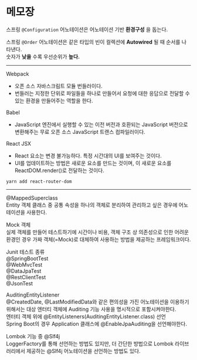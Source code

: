 # 메모장  


스프링 ```@Configuration``` 어노테이션은 어노테이션 기반 __환경구성__ 을 돕는다.
  
스프링 ```@Order``` 어노테이션은 같은 타입의 빈이 컬렉션에 __Autowired__ 될 때 순서를 나타낸다.  
숫자가 __낮을__ 수록 우선순위가 __높다.__  

---

Webpack
*  오픈 소스 자바스크림트 모듈 번들러이다.  
  * 번들러는 지정한 단위로 파일들을 하나로 만들어서 요청에 대한 응답으로 전달할 수 있는 환경을 만들어주는 역할을 한다.

Babel  
* JavaScript 엔진에서 실행할 수 있는 이전 버전과 호환되는 JavaScript 버전으로 변환해주는 무료 오픈 소스 JavaScript 트랜스 컴파일러이다.

React JSX  
* React 요소는 변경 불가능하다. 특정 시간대의 UI를 보여주는 것이다.
* UI를 업데이트하는 방법은 새로운 요소를 만드는 것이며, 이 새로운 요소를 ReactDOM.render()로 전달하는 것이다.  

```yarn add react-router-dom```

---

@MappedSuperclass  
Entity 객체 클래스 중 공통 속성을 하나의 객체로 분리하여 관리하고 싶은 경우에 어노테이션을 사용한다.  
  
Mock 객체  
실제 객체를 만들어 테스트하기에 시간이나 비용, 객체 구조 상 의존성으로 인한 어려운 환경인 경우 가짜 객체(=Mock)로 대체하여 사용하는 방법을 제공하는 프레임워크이다.  
  
Junit 테스트 종류  
@SpringBootTest  
@WebMvcTest  
@DataJpaTest  
@RestClientTest  
@JsonTest  
  
AuditingEntityListener  
@CreatedDate, @LastModifiedData와 같은 편의성을 가진 어노테이션을 이용하기 위해서는 대상 엔터티 객체에 Auditing 기능 사용을 명시적으로 포함시켜야한다.  
엔터티 객체 위에 @EntityListeners(AuditingEntityListener.class) 선언  
Spring Boot의 경우 Application 클래스에 @EnableJpaAuditing을 선언해야한다.  
  
Lombok 기능 중 @Slf4j  
LoggerFactory를 통해 선언하는 방법도 있지만, 더 간단한 방법으로 Lombok 라이브러리에서 제공하는 @Slf4j 어노테이션을 선언하는 방법도 있다.  